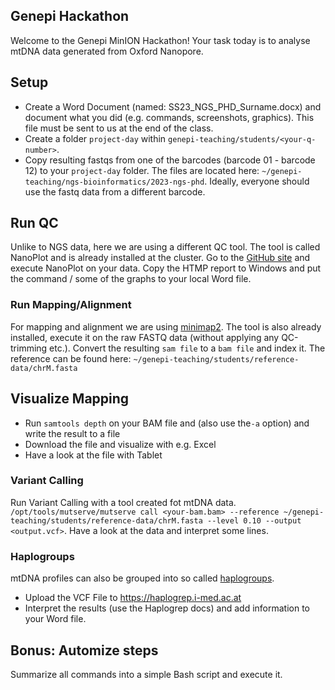 ## Genepi Hackathon
Welcome to the Genepi MinION Hackathon! Your task today is to analyse mtDNA data generated from Oxford Nanopore. 

## Setup
* Create a Word Document (named: SS23_NGS_PHD_Surname.docx) and document what you did (e.g. commands, screenshots, graphics). This file must be sent to us at the end of the class.
* Create a folder `project-day` within  `genepi-teaching/students/<your-q-number>`. 
* Copy resulting fastqs from one of the barcodes (barcode 01 - barcode 12) to your `project-day`  folder. The files are located here: `~/genepi-teaching/ngs-bioinformatics/2023-ngs-phd`. Ideally, everyone should use the fastq data from a different barcode. 

## Run QC
Unlike to NGS data, here we are using a different QC tool. The tool is called NanoPlot and is already installed at the cluster. Go to the [GitHub site](https://github.com/wdecoster/NanoPlot) and execute NanoPlot on your data. Copy the HTMP report to Windows and put the command / some of the graphs to your local Word file.  


### Run Mapping/Alignment
For mapping and alignment we are using [minimap2](https://github.com/lh3/minimap2). The tool is also already installed, execute it on the raw FASTQ data (without applying any QC-trimming etc.). Convert the resulting `sam file` to a `bam file` and index it. The reference can be found here: `~/genepi-teaching/students/reference-data/chrM.fasta`

## Visualize Mapping
- Run `samtools depth` on your BAM file and (also use the`-a` option) and write the result to a file
- Download the file and visualize with e.g. Excel
- Have a look at the file with Tablet
      
### Variant Calling
Run Variant Calling with a tool created fot mtDNA data.
`/opt/tools/mutserve/mutserve call <your-bam.bam> --reference ~/genepi-teaching/students/reference-data/chrM.fasta --level 0.10 --output <output.vcf>`. Have a look at the data and interpret some lines. 

### Haplogroups
mtDNA profiles can also be grouped into so called [haplogroups](https://en.wikipedia.org/wiki/Human_mitochondrial_DNA_haplogroup). 
- Upload the VCF File to https://haplogrep.i-med.ac.at
- Interpret the results (use the Haplogrep docs) and add information to your Word file.  

## Bonus: Automize steps
Summarize all commands into a simple Bash script and execute it. 
